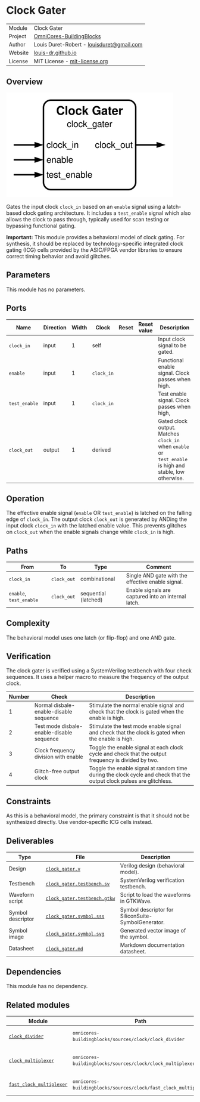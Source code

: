 # Clock Gater

|         |                                                                                  |
| ------- | -------------------------------------------------------------------------------- |
| Module  | Clock Gater                                                                      |
| Project | [OmniCores-BuildingBlocks](https://github.com/Louis-DR/OmniCores-BuildingBlocks) |
| Author  | Louis Duret-Robert - [louisduret@gmail.com](mailto:louisduret@gmail.com)         |
| Website | [louis-dr.github.io](https://louis-dr.github.io)                                 |
| License | MIT License - [mit-license.org](https://mit-license.org)                         |

## Overview

![clock_gater](clock_gater.symbol.svg)

Gates the input clock `clock_in` based on an `enable` signal using a latch-based clock gating architecture. It includes a `test_enable` signal which also allows the clock to pass through, typically used for scan testing or bypassing functional gating.

**Important:** This module provides a behavioral model of clock gating. For synthesis, it should be replaced by technology-specific integrated clock gating (ICG) cells provided by the ASIC/FPGA vendor libraries to ensure correct timing behavior and avoid glitches.

## Parameters

This module has no parameters.

## Ports

| Name          | Direction | Width | Clock      | Reset | Reset value | Description                                                                                              |
| ------------- | --------- | ----- | ---------- | ----- | ----------- | -------------------------------------------------------------------------------------------------------- |
| `clock_in`    | input     | 1     | self       |       |             | Input clock signal to be gated.                                                                          |
| `enable`      | input     | 1     | `clock_in` |       |             | Functional enable signal. Clock passes when high.                                                        |
| `test_enable` | input     | 1     | `clock_in` |       |             | Test enable signal. Clock passes when high,                                                              |
| `clock_out`   | output    | 1     | derived    |       |             | Gated clock output. Matches `clock_in` when `enable` or `test_enable` is high and stable, low otherwise. |

## Operation

The effective enable signal (`enable` OR `test_enable`) is latched on the falling edge of `clock_in`. The output clock `clock_out` is generated by ANDing the input clock `clock_in` with the latched enable value. This prevents glitches on `clock_out` when the enable signals change while `clock_in` is high.

## Paths

| From                    | To          | Type                 | Comment                                             |
| ----------------------- | ----------- | -------------------- | --------------------------------------------------- |
| `clock_in`              | `clock_out` | combinational        | Single AND gate with the effective enable signal.   |
| `enable`, `test_enable` | `clock_out` | sequential (latched) | Enable signals are captured into an internal latch. |

## Complexity

The behavioral model uses one latch (or flip-flop) and one AND gate.

## Verification

The clock gater is verified using a SystemVerilog testbench with four check sequences. It uses a helper macro to measure the frequency of the output clock.

| Number | Check                                     | Description                                                                                                           |
| ------ | ----------------------------------------- | --------------------------------------------------------------------------------------------------------------------- |
| 1      | Normal disbale-enable-disable sequence    | Stimulate the normal enable signal and check that the clock is gated when the enable is high.                         |
| 2      | Test mode disbale-enable-disable sequence | Stimulate the test mode enable signal and check that the clock is gated when the enable is high.                      |
| 3      | Clock frequency division with enable      | Toggle the enable signal at each clock cycle and check that the output frequency is divided by two.                   |
| 4      | Glitch-free output clock                  | Toggle the enable signal at random time during the clock cycle and check that the output clock pulses are glitchless. |

## Constraints

As this is a behavioral model, the primary constraint is that it should not be synthesized directly. Use vendor-specific ICG cells instead.

## Deliverables

| Type              | File                                                       | Description                                         |
| ----------------- | ---------------------------------------------------------- | --------------------------------------------------- |
| Design            | [`clock_gater.v`](clock_gater.v)                           | Verilog design (behavioral model).                  |
| Testbench         | [`clock_gater.testbench.sv`](clock_gater.testbench.sv)     | SystemVerilog verification testbench.               |
| Waveform script   | [`clock_gater.testbench.gtkw`](clock_gater.testbench.gtkw) | Script to load the waveforms in GTKWave.            |
| Symbol descriptor | [`clock_gater.symbol.sss`](clock_gater.symbol.sss)         | Symbol descriptor for SiliconSuite-SymbolGenerator. |
| Symbol image      | [`clock_gater.symbol.svg`](clock_gater.symbol.svg)         | Generated vector image of the symbol.               |
| Datasheet         | [`clock_gater.md`](clock_gater.md)                         | Markdown documentation datasheet.                   |

## Dependencies

This module has no dependency.

## Related modules

| Module                                                                          | Path                                                            | Comment                               |
| ------------------------------------------------------------------------------- | --------------------------------------------------------------- | ------------------------------------- |
| [`clock_divider`](../clock_divider/clock_divider.md)                            | `omnicores-buildingblocks/sources/clock/clock_divider`          | Static clock divider.                 |
| [`clock_multiplexer`](../clock_multiplexer/clock_multiplexer.md)                | `omnicores-buildingblocks/sources/clock/clock_multiplexer`      | Multiplexer to select between clocks. |
| [`fast_clock_multiplexer`](../fast_clock_multiplexer/fast_clock_multiplexer.md) | `omnicores-buildingblocks/sources/clock/fast_clock_multiplexer` | Faster clock multiplexer.             |
